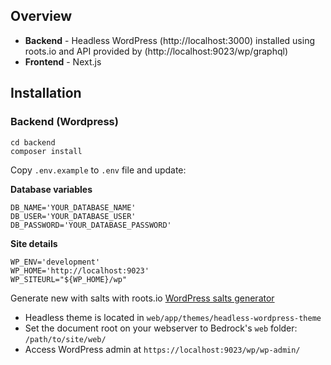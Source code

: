 ## Overview

- **Backend** - Headless WordPress (http://localhost:3000) installed using roots.io and API provided by (http://localhost:9023/wp/graphql)
- **Frontend** - Next.js

## Installation

### Backend (Wordpress)
```
cd backend
composer install
```
Copy `.env.example` to `.env` file and update:

**Database variables**
```
DB_NAME='YOUR_DATABASE_NAME'
DB_USER='YOUR_DATABASE_USER'
DB_PASSWORD='YOUR_DATABASE_PASSWORD'
```
**Site details**
```
WP_ENV='development'
WP_HOME='http://localhost:9023'
WP_SITEURL="${WP_HOME}/wp"
```
Generate new with salts with roots.io [WordPress salts generator](https://roots.io/salts.html)

- Headless theme is located in `web/app/themes/headless-wordpress-theme`
- Set the document root on your webserver to Bedrock's `web` folder: `/path/to/site/web/`
- Access WordPress admin at `https://localhost:9023/wp/wp-admin/`
